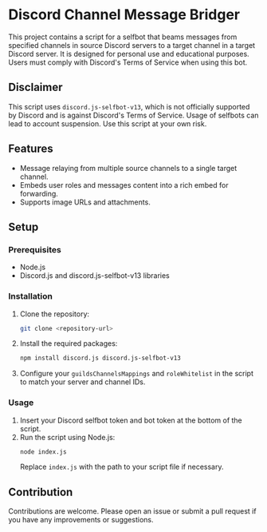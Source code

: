# Discord Channel Message Bridger

This project contains a script for a selfbot that beams messages from specified channels in source Discord servers to a target channel in a target Discord server. It is designed for personal use and educational purposes. Users must comply with Discord's Terms of Service when using this bot.

## Disclaimer

This script uses `discord.js-selfbot-v13`, which is not officially supported by Discord and is against Discord's Terms of Service. Usage of selfbots can lead to account suspension. Use this script at your own risk.

## Features

- Message relaying from multiple source channels to a single target channel.
- Embeds user roles and messages content into a rich embed for forwarding.
- Supports image URLs and attachments.

## Setup

### Prerequisites

- Node.js
- Discord.js and discord.js-selfbot-v13 libraries

### Installation

1. Clone the repository:
   ```sh
   git clone <repository-url>
   ```
2. Install the required packages:
   ```sh
   npm install discord.js discord.js-selfbot-v13
   ```
3. Configure your `guildsChannelsMappings` and `roleWhitelist` in the script to match your server and channel IDs.

### Usage

1. Insert your Discord selfbot token and bot token at the bottom of the script.
2. Run the script using Node.js:
   ```sh
   node index.js
   ```
   Replace `index.js` with the path to your script file if necessary.

## Contribution

Contributions are welcome. Please open an issue or submit a pull request if you have any improvements or suggestions.

